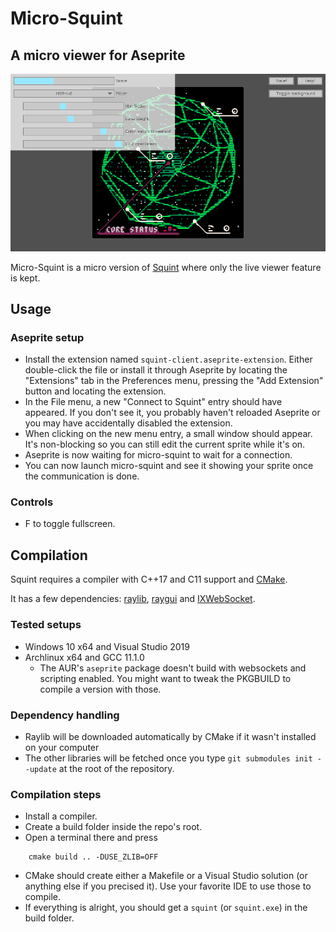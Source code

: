 # Micro-Squint
## A micro viewer for Aseprite

![](.meta/screenshot.png)

Micro-Squint is a micro version of [Squint][squint] where only the live viewer feature is kept.

## Usage

### Aseprite setup
- Install the extension named `squint-client.aseprite-extension`. Either double-click the file or install it through Aseprite by locating the "Extensions" tab in the Preferences menu, pressing the "Add Extension" button and locating the extension.
- In the File menu, a new "Connect to Squint" entry should have appeared. If you don't see it, you probably haven't reloaded Aseprite or you may have accidentally disabled the extension.
- When clicking on the new menu entry, a small window should appear. It's non-blocking so you can still edit the current sprite while it's on.
- Aseprite is now waiting for micro-squint to wait for a connection.
- You can now launch micro-squint and see it showing your sprite once the communication is done.

### Controls
- F to toggle fullscreen.

## Compilation

Squint requires a compiler with C++17 and C11 support and [CMake][cmake].

It has a few dependencies: [raylib], [raygui] and [IXWebSocket][ixwebsocket].

### Tested setups
- Windows 10 x64 and Visual Studio 2019
- Archlinux x64 and GCC 11.1.0
    - The AUR's `aseprite` package doesn't build with websockets and scripting enabled. You might want to tweak the PKGBUILD to compile a version with those.

### Dependency handling
- Raylib will be downloaded automatically by CMake if it wasn't installed on your computer
- The other libraries will be fetched once you type `git submodules init --update` at the root of the repository.

### Compilation steps
- Install a compiler.
- Create a build folder inside the repo's root.
- Open a terminal there and press
```shell
    cmake build .. -DUSE_ZLIB=OFF
```
- CMake should create either a Makefile or a Visual Studio solution (or anything else if you precised it). Use your favorite IDE to use those to compile.
- If everything is alright, you should get a `squint` (or `squint.exe`) in the build folder.


[squint]: https://eiyeron.itch.io/squint
[aseprite]: https://aseprite.org
[cmake]: https://cmake.org
[raylib]: https://raylib.com
[raygui]: https://github.com/raysan5/raygui
[ixwebsocket]: https://github.com/machinezone/IXWebSocket